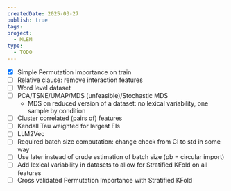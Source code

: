 ```yaml
---
createdDate: 2025-03-27
publish: true
tags: 
project:
  - MLEM
type:
  - TODO
---
```

- [x] Simple Permutation Importance on train
- [ ] Relative clause: remove interaction features
- [ ] Word level dataset
- [ ] PCA/TSNE/UMAP/MDS (unfeasible)/Stochastic MDS
	- MDS on reduced version of a dataset: no lexical variability, one sample by condition
- [ ] Cluster correlated (pairs of) features
- [ ] Kendall Tau weighted for largest FIs
- [ ] LLM2Vec
- [ ] Required batch size computation: change check from CI to std in some way
- [ ] Use later instead of crude estimation of batch size (pb = circular import)
- [ ] Add lexical variability in datasets to allow for Stratified KFold on all features
- [ ] Cross validated Permutation Importance with Stratified KFold